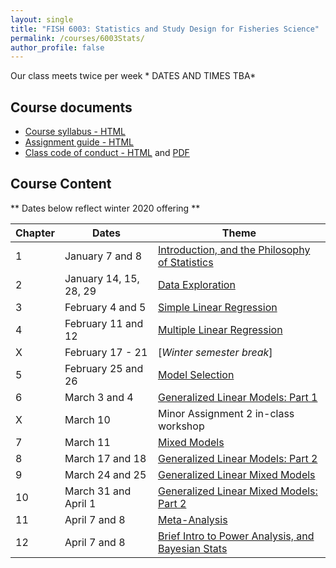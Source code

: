 ```yaml
---
layout: single
title: "FISH 6003: Statistics and Study Design for Fisheries Science"
permalink: /courses/6003Stats/
author_profile: false
---
```


Our class meets twice per week * DATES AND TIMES TBA* 

## Course documents 

- [Course syllabus - HTML](/courses/6003Stats/6003Syllabus/)
- [Assignment guide - HTML](/courses/6003Stats/6003Assignmentguide/) 
- [Class code of conduct - HTML](/courses/coursesCodeofConduct/) and [PDF](/assets/images/FISHCodeofConduct.pdf)

## Course Content

** Dates below reflect winter 2020 offering **

| **Chapter**  | **Dates**  | **Theme**  | 
|-----------|------------|-------------|
|1| January 7 and 8  | [Introduction, and the Philosophy of Statistics](/courses/6003Stats/6003Week1/)| 
|2| January 14, 15, 28, 29 | [Data Exploration](/courses/6003Stats/6003Week2/) | 
|3| February 4 and 5   | [Simple Linear Regression](/courses/6003Stats/6003Week3/)  | 
|4| February 11 and 12 | [Multiple Linear Regression](/courses/6003Stats/6003Week4/) | 
|X| February 17 - 21 | [*Winter semester break*] | 
|5| February 25 and 26 | [Model Selection](/courses/6003Stats/6003Week5/) | 
|6| March 3 and 4 | [Generalized Linear Models: Part 1](/courses/6003Stats/6003Week6/)| 
|X| March 10 | Minor Assignment 2 in-class workshop | 
|7| March 11 | [Mixed Models](/courses/6003Stats/6003Week8/) |
|8| March 17 and 18 | [Generalized Linear Models: Part 2](/courses/6003Stats/6003Week7/) | 
|9| March 24 and 25 | [Generalized Linear Mixed Models](/courses/6003Stats/6003Week9/) | 
|10| March 31 and April 1  | [Generalized Linear Mixed Models: Part 2](/courses/6003Stats/6003Week9/) | 
|11| April 7 and 8 | [Meta-Analysis](/courses/6003Stats/6003Week12/) | 
|12| April 7 and 8 | [Brief Intro to Power Analysis, and Bayesian Stats](/courses/6003Stats/6003Week11/) | 
